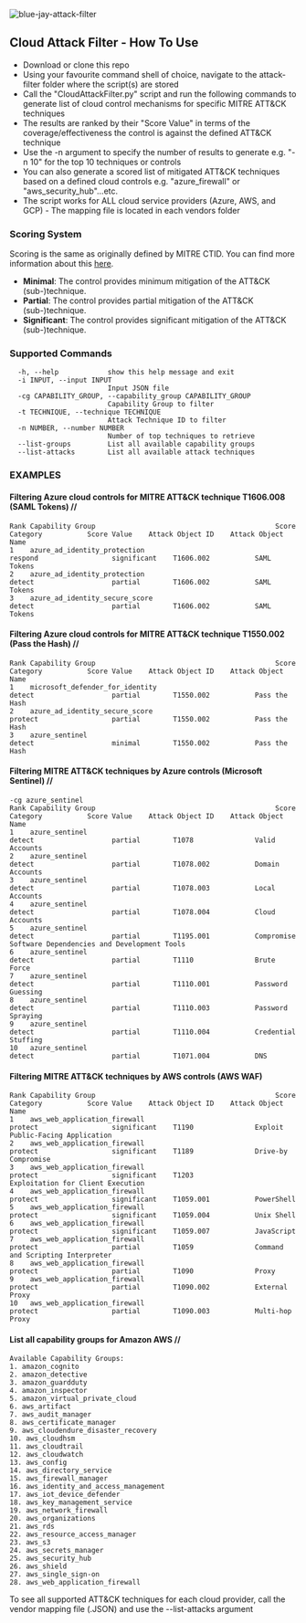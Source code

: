 ![blue-jay-attack-filter](https://github.com/user-attachments/assets/c2009d92-cee3-447e-b3b4-6ff0acffc825)

## Cloud Attack Filter - How To Use

- Download or clone this repo
- Using your favourite command shell of choice, navigate to the attack-filter folder where the script(s) are stored
- Call the "CloudAttackFilter.py" script and run the following commands to generate list of cloud control mechanisms for specific MITRE ATT&CK techniques
- The results are ranked by their "Score Value" in terms of the coverage/effectiveness the control is against the defined ATT&CK technique
- Use the -n argument to specify the number of results to generate e.g. "-n 10" for the top 10 techniques or controls
- You can also generate a scored list of mitigated ATT&CK techniques based on a defined cloud controls e.g. "azure_firewall" or "aws_security_hub"...etc.
- The script works for ALL cloud service providers (Azure, AWS, and GCP) - The mapping file is located in each vendors folder

### Scoring System

Scoring is the same as originally defined by MITRE CTID. You can find more information about this [here](https://center-for-threat-informed-defense.github.io/mappings-explorer/about/scoring/).

- **Minimal**: The control provides minimum mitigation of the ATT&CK (sub-)technique.
- **Partial**: The control provides partial mitigation of the ATT&CK (sub-)technique.
- **Significant**: The control provides significant mitigation of the ATT&CK (sub-)technique.

### Supported Commands
```
  -h, --help            show this help message and exit
  -i INPUT, --input INPUT
                        Input JSON file
  -cg CAPABILITY_GROUP, --capability_group CAPABILITY_GROUP
                        Capability Group to filter
  -t TECHNIQUE, --technique TECHNIQUE
                        Attack Technique ID to filter
  -n NUMBER, --number NUMBER
                        Number of top techniques to retrieve
  --list-groups         List all available capability groups
  --list-attacks        List all available attack techniques
```

### EXAMPLES

#### Filtering Azure cloud controls for MITRE ATT&CK technique T1606.008 (SAML Tokens) //

```attack-filter>python CloudAttackFilter.py -i "msft-azure\azure-06.29.2021_attack-8.2-enterprise_json.json" -t T1606.002
Rank Capability Group                                            Score Category           Score Value    Attack Object ID    Attack Object Name
1    azure_ad_identity_protection                                respond                  significant    T1606.002           SAML Tokens
2    azure_ad_identity_protection                                detect                   partial        T1606.002           SAML Tokens
3    azure_ad_identity_secure_score                              detect                   partial        T1606.002           SAML Tokens
```
#### Filtering Azure cloud controls for MITRE ATT&CK technique T1550.002 (Pass the Hash) //

```attack-filter>python CloudAttackFilter.py -i "msft-azure\azure-06.29.2021_attack-8.2-enterprise_json.json" -t T1550.002
Rank Capability Group                                            Score Category           Score Value    Attack Object ID    Attack Object Name
1    microsoft_defender_for_identity                             detect                   partial        T1550.002           Pass the Hash
2    azure_ad_identity_secure_score                              protect                  partial        T1550.002           Pass the Hash
3    azure_sentinel                                              detect                   minimal        T1550.002           Pass the Hash
```
#### Filtering MITRE ATT&CK techniques by Azure controls (Microsoft Sentinel) //

```attack-filter>python CloudAttackFilter.py -i "msft-azure\azure-06.29.2021_attack-8.2-enterprise_json.json" -cg azure_sentinel
-cg azure_sentinel
Rank Capability Group                                            Score Category           Score Value    Attack Object ID    Attack Object Name
1    azure_sentinel                                              detect                   partial        T1078               Valid Accounts
2    azure_sentinel                                              detect                   partial        T1078.002           Domain Accounts
3    azure_sentinel                                              detect                   partial        T1078.003           Local Accounts
4    azure_sentinel                                              detect                   partial        T1078.004           Cloud Accounts
5    azure_sentinel                                              detect                   partial        T1195.001           Compromise Software Dependencies and Development Tools
6    azure_sentinel                                              detect                   partial        T1110               Brute Force
7    azure_sentinel                                              detect                   partial        T1110.001           Password Guessing
8    azure_sentinel                                              detect                   partial        T1110.003           Password Spraying
9    azure_sentinel                                              detect                   partial        T1110.004           Credential Stuffing
10   azure_sentinel                                              detect                   partial        T1071.004           DNS
```

#### Filtering MITRE ATT&CK techniques by AWS controls (AWS WAF)

```attack-filter>python CloudAttackFilter.py -i "amzn-aws\aws-09.21.2021_attack-9.0-enterprise_json.json" -cg aws_web_application_firewall
Rank Capability Group                                            Score Category           Score Value    Attack Object ID    Attack Object Name
1    aws_web_application_firewall                                protect                  significant    T1190               Exploit Public-Facing Application
2    aws_web_application_firewall                                protect                  significant    T1189               Drive-by Compromise
3    aws_web_application_firewall                                protect                  significant    T1203               Exploitation for Client Execution
4    aws_web_application_firewall                                protect                  significant    T1059.001           PowerShell
5    aws_web_application_firewall                                protect                  significant    T1059.004           Unix Shell
6    aws_web_application_firewall                                protect                  significant    T1059.007           JavaScript
7    aws_web_application_firewall                                protect                  partial        T1059               Command and Scripting Interpreter
8    aws_web_application_firewall                                protect                  partial        T1090               Proxy
9    aws_web_application_firewall                                protect                  partial        T1090.002           External Proxy
10   aws_web_application_firewall                                protect                  partial        T1090.003           Multi-hop Proxy
```

#### List all capability groups for Amazon AWS //

```attack-filter>python CloudAttackFilter.py -i "amzn-aws\aws-09.21.2021_attack-9.0-enterprise_json.json" --list-groups
Available Capability Groups:
1. amazon_cognito
2. amazon_detective
3. amazon_guardduty
4. amazon_inspector
5. amazon_virtual_private_cloud
6. aws_artifact
7. aws_audit_manager
8. aws_certificate_manager
9. aws_cloudendure_disaster_recovery
10. aws_cloudhsm
11. aws_cloudtrail
12. aws_cloudwatch
13. aws_config
14. aws_directory_service
15. aws_firewall_manager
16. aws_identity_and_access_management
17. aws_iot_device_defender
18. aws_key_management_service
19. aws_network_firewall
20. aws_organizations
21. aws_rds
22. aws_resource_access_manager
23. aws_s3
24. aws_secrets_manager
25. aws_security_hub
26. aws_shield
27. aws_single_sign-on
28. aws_web_application_firewall
```
To see all supported ATT&CK techniques for each cloud provider, call the vendor mapping file (.JSON) and use the --list-attacks argument 

